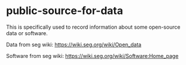 # public-source-for-data
This is specifically used to record information about some open-source data or software.

Data from seg wiki: https://wiki.seg.org/wiki/Open_data 

Software from seg wiki: https://wiki.seg.org/wiki/Software:Home_page
